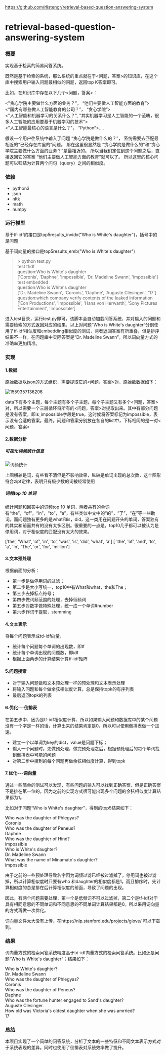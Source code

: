 https://github.com/rlistengr/retrieval-based-question-answering-system

# retrieval-based-question-answering-system   
### 概要

实现基于检索的简易问答系统。

既然是基于检索的系统，那么系统的重点就在于<问题，答案>的知识库，在这个库中搜索用户输入问题最相似的问题，返回top K答案即可。

比如，在知识库中存在以下几个<问题，答案>：   

<"贪心学院主要做什么方面的业务？”， “他们主要做人工智能方面的教育”>   
<“国内有哪些做人工智能教育的公司？”， “贪心学院”>   
<"人工智能和机器学习的关系什么？", "其实机器学习是人工智能的一个范畴，很多人工智能的应用要基于机器学习的技术">   
<"人工智能最核心的语言是什么？"， ”Python“>....   

假设一个用户往系统中输入了问题 “贪心学院是做什么的？”， 系统需要去匹配最相近的“已经存在库里的”问题。 那在这里很显然是 “贪心学院是做什么的”和“贪心学院主要做什么方面的业务？”是最相近的。 所以当我们定位到这个问题之后，直接返回它的答案 “他们主要做人工智能方面的教育”就可以了。 所以这里的核心问题可以归结为计算两个问句（query）之间的相似度。

### 依赖

- python3
- json
- nltk
- math
- numpy

### 运行模型

基于tf-idf的接口是top5results_invidx("Who is White's daughter")，括号中的是问题

基于词向量的接口是top5results_emb("Who is White's daughter")   

> \> python test.py   
> test tfidf   
> question:Who is White's daughter   
> ['Coronis', 'Daphne', 'impossible', 'Dr. Madeline Swann', 'impossible']   
> test embedded   
> question:Who is White's daughter   
> ['Dr. Madeline Swann', 'Coronis', 'Daphne', 'Auguste Clésinger.', '17']   
> question:which company verify contents of the leaked information   
> ['Eon Productions', 'impossible', 'Hans von Herwarth', 'Sony Pictures Entertainment', 'impossible']      

进入test目录，运行test.py即可，该脚本会自动加载问答系统，并对输入的问题和需要检索的方式返回对应的结果，以上对问题”Who is White's daughter“分别使用了tf-idf相似度和embedding相似度的测试，两者返回答案有所重叠，但是排序结果不一样，在问题库中实际答案是“Dr. Madeline Swann”，所以词向量方式的准确率更加精准。

### 实现

#### 1.数据

原始数据以json的方式组织，需要提取它的<问题，答案>对，原始数数据如下：

![1559357136206](data_form.png)

data下有多个主题，每个主题有多个子主题，每个子主题又有多个<问题，答案>对，所以需要一个三层循环将所有的<问题，答案>对提取出来。其中有部分问题是没有答案，即is_impossible字段是true，这时候将答案标记为impossible，表示没有合适的答案。最终，问题和答案分别放在各自的list中，下标相同的是一对<问题，答案>

#### 2.数据分析

##### 可视化词频统计信息

![词频统计](word_frequency.png)

上图横轴是词，有些看不清但是不影响效果，纵轴是单词出现的总次数，这个图形符合zipf定律，表明只有极少数的词被经常使用

##### 词频top 10 单词

统计问题和回答中的词频top 10 单词，两者共有的单词有“the”，“of”，“in”，“to”，“a”，有些类似中文中的“的”，“了”，“在”等一些助词。而问题独有更多的是what和is，did，这一类用在问题开头的单词，答案独有的其实和前面共有的没有太多区别。很重要的一点是，top10几乎都可以被认为是停用词，对于相似度的匹配没有太大的效果。

['the', 'What', 'of', 'in', 'to', 'was', 'is', 'did', 'what', 'a']
[ 'the', 'of', 'and', 'to', 'a', 'in', 'The', 'or', 'for', 'million']

#### 3.文本预处理

根据前面的分析：

- 第一步是做停用词的过滤；
- 第二步是大小写统一，top10中有What和what，the和The；
- 第三步去掉标点符号；
- 第四步做词频范围的处理，去掉低频词
- 第五步对数字做特殊处理，统一成一个单词#number
- 第六步作词干提取，stemming

#### 4.文本表示

将每个问题表示成td-idf向量，

- 统计每个问题每个单词的出现数，即tf
- 统计每个单词出现的问题数，即idf
- 根据上面两步的计算结果计算tf-idf矩阵

#### 5.问题搜索

- 对于输入问题做和文本预处理一样的预处理和文本表示处理
- 将输入问题和每个做余弦相似度计算，总是保持topk的有序列表
- 最后返回topk的列表

#### 6.优化---倒排表

在第五步中，因为是tf-idf相似度计算，所以如果输入问题和数据库中的某个问题没有一个字是一样的话，计算出来的结果肯定是0，所以可以使用倒排表做一个加速。

- 建立一个以单词为key的dict，value是问题下标；
- 输入一个问题时，先做预处理，做完预处理之后，根据预处理后的每个单词找到倒排表中可能的问题
- 对第二步中搜到的每个问题再做余弦相似度计算，得到topk

#### 7.优化---词向量

通过一些简单的测试可以发现，有些问题的输入可以找到正确答案，但是正确答案不是排在第一位的，因为之前的实现方式很可能出现多个问题的余弦相似度计算结果都为1。

比如对于问题“Who is White's daughter”，得到的top5结果如下：

Who was the daughter of Phlegyas?   
Coronis   
Who was the daughter of Peneus?   
Daphne   
Who was the daughter of Hind?   
impossible   
Who is White's daughter?   
Dr. Madeline Swann   
What was the name of Minamato's daughter?   
impossible   

由于之前的一些预处理导致名字因为词频过滤已经被过滤掉了，停用词也被过滤掉，所以计算相似度时只要有who 和daughter的相似度都是1。而且排序时，先计算相似度的总是排在后计算相似度的前面，导致了问题的出现。

因此，有两个问题需要处理，第一个是低频词不可以过滤掉，第二个是tf-idf对于具有相同意思的不同单词和不同意思的不同单词计算结果都是0。所以采用词向量的方式再做一次优化。

词向量文件太大没有上传，在https://nlp.stanford.edu/projects/glove/   可以下载到。

### 结果

词向量方式的检索问答系统精度高于td-idf向量方式的检索问答系统。比如还是问题“Who is White's daughter”；结果如下：

Who is White's daughter?   
Dr. Madeline Swann   
Who was the daughter of Phlegyas?   
Coronis   
Who was the daughter of Peneus?   
Daphne   
Who was the fortune hunter engaged to Sand's daughter?   
Auguste Clésinger.   
How old was Victoria's oldest daughter when she was amrried?   
17   

### 总结

本项目实现了一个简单的问答系统，分析了文本的一些特征和不同文本表示方式对于系统表现的差异。同时也使用了倒排表对系统效率做了提升。
